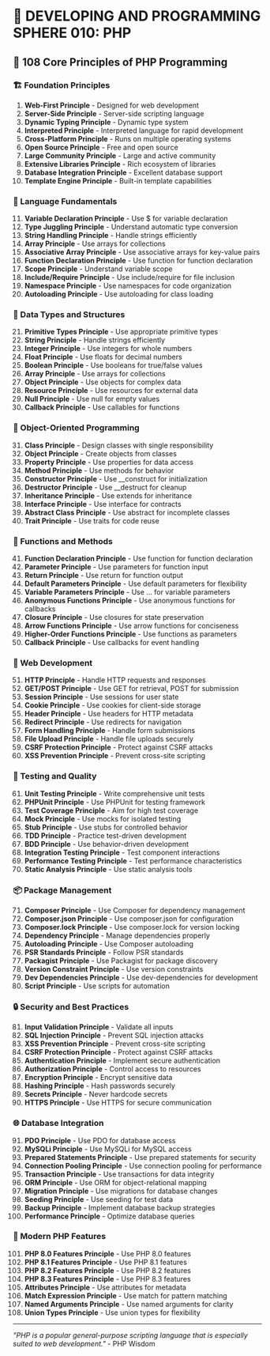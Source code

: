 # 🌟 DEVELOPING AND PROGRAMMING SPHERE 010: PHP

## 🐘 108 Core Principles of PHP Programming

### 🏗️ Foundation Principles

1. **Web-First Principle** - Designed for web development
2. **Server-Side Principle** - Server-side scripting language
3. **Dynamic Typing Principle** - Dynamic type system
4. **Interpreted Principle** - Interpreted language for rapid development
5. **Cross-Platform Principle** - Runs on multiple operating systems
6. **Open Source Principle** - Free and open source
7. **Large Community Principle** - Large and active community
8. **Extensive Libraries Principle** - Rich ecosystem of libraries
9. **Database Integration Principle** - Excellent database support
10. **Template Engine Principle** - Built-in template capabilities

### 🎯 Language Fundamentals

11. **Variable Declaration Principle** - Use $ for variable declaration
12. **Type Juggling Principle** - Understand automatic type conversion
13. **String Handling Principle** - Handle strings efficiently
14. **Array Principle** - Use arrays for collections
15. **Associative Array Principle** - Use associative arrays for key-value pairs
16. **Function Declaration Principle** - Use function for function declaration
17. **Scope Principle** - Understand variable scope
18. **Include/Require Principle** - Use include/require for file inclusion
19. **Namespace Principle** - Use namespaces for code organization
20. **Autoloading Principle** - Use autoloading for class loading

### 🧮 Data Types and Structures

21. **Primitive Types Principle** - Use appropriate primitive types
22. **String Principle** - Handle strings efficiently
23. **Integer Principle** - Use integers for whole numbers
24. **Float Principle** - Use floats for decimal numbers
25. **Boolean Principle** - Use booleans for true/false values
26. **Array Principle** - Use arrays for collections
27. **Object Principle** - Use objects for complex data
28. **Resource Principle** - Use resources for external data
29. **Null Principle** - Use null for empty values
30. **Callback Principle** - Use callables for functions

### 🎨 Object-Oriented Programming

31. **Class Principle** - Design classes with single responsibility
32. **Object Principle** - Create objects from classes
33. **Property Principle** - Use properties for data access
34. **Method Principle** - Use methods for behavior
35. **Constructor Principle** - Use __construct for initialization
36. **Destructor Principle** - Use __destruct for cleanup
37. **Inheritance Principle** - Use extends for inheritance
38. **Interface Principle** - Use interface for contracts
39. **Abstract Class Principle** - Use abstract for incomplete classes
40. **Trait Principle** - Use traits for code reuse

### 🔧 Functions and Methods

41. **Function Declaration Principle** - Use function for function declaration
42. **Parameter Principle** - Use parameters for function input
43. **Return Principle** - Use return for function output
44. **Default Parameters Principle** - Use default parameters for flexibility
45. **Variable Parameters Principle** - Use ... for variable parameters
46. **Anonymous Functions Principle** - Use anonymous functions for callbacks
47. **Closure Principle** - Use closures for state preservation
48. **Arrow Functions Principle** - Use arrow functions for conciseness
49. **Higher-Order Functions Principle** - Use functions as parameters
50. **Callback Principle** - Use callbacks for event handling

### 🚀 Web Development

51. **HTTP Principle** - Handle HTTP requests and responses
52. **GET/POST Principle** - Use GET for retrieval, POST for submission
53. **Session Principle** - Use sessions for user state
54. **Cookie Principle** - Use cookies for client-side storage
55. **Header Principle** - Use headers for HTTP metadata
56. **Redirect Principle** - Use redirects for navigation
57. **Form Handling Principle** - Handle form submissions
58. **File Upload Principle** - Handle file uploads securely
59. **CSRF Protection Principle** - Protect against CSRF attacks
60. **XSS Prevention Principle** - Prevent cross-site scripting

### 🧪 Testing and Quality

61. **Unit Testing Principle** - Write comprehensive unit tests
62. **PHPUnit Principle** - Use PHPUnit for testing framework
63. **Test Coverage Principle** - Aim for high test coverage
64. **Mock Principle** - Use mocks for isolated testing
65. **Stub Principle** - Use stubs for controlled behavior
66. **TDD Principle** - Practice test-driven development
67. **BDD Principle** - Use behavior-driven development
68. **Integration Testing Principle** - Test component interactions
69. **Performance Testing Principle** - Test performance characteristics
70. **Static Analysis Principle** - Use static analysis tools

### 📦 Package Management

71. **Composer Principle** - Use Composer for dependency management
72. **Composer.json Principle** - Use composer.json for configuration
73. **Composer.lock Principle** - Use composer.lock for version locking
74. **Dependency Principle** - Manage dependencies properly
75. **Autoloading Principle** - Use Composer autoloading
76. **PSR Standards Principle** - Follow PSR standards
77. **Packagist Principle** - Use Packagist for package discovery
78. **Version Constraint Principle** - Use version constraints
79. **Dev Dependencies Principle** - Use dev-dependencies for development
80. **Script Principle** - Use scripts for automation

### 🔒 Security and Best Practices

81. **Input Validation Principle** - Validate all inputs
82. **SQL Injection Principle** - Prevent SQL injection attacks
83. **XSS Prevention Principle** - Prevent cross-site scripting
84. **CSRF Protection Principle** - Protect against CSRF attacks
85. **Authentication Principle** - Implement secure authentication
86. **Authorization Principle** - Control access to resources
87. **Encryption Principle** - Encrypt sensitive data
88. **Hashing Principle** - Hash passwords securely
89. **Secrets Principle** - Never hardcode secrets
90. **HTTPS Principle** - Use HTTPS for secure communication

### 🌐 Database Integration

91. **PDO Principle** - Use PDO for database access
92. **MySQLi Principle** - Use MySQLi for MySQL access
93. **Prepared Statements Principle** - Use prepared statements for security
94. **Connection Pooling Principle** - Use connection pooling for performance
95. **Transaction Principle** - Use transactions for data integrity
96. **ORM Principle** - Use ORM for object-relational mapping
97. **Migration Principle** - Use migrations for database changes
98. **Seeding Principle** - Use seeding for test data
99. **Backup Principle** - Implement database backup strategies
100. **Performance Principle** - Optimize database queries

### 🚀 Modern PHP Features

101. **PHP 8.0 Features Principle** - Use PHP 8.0 features
102. **PHP 8.1 Features Principle** - Use PHP 8.1 features
103. **PHP 8.2 Features Principle** - Use PHP 8.2 features
104. **PHP 8.3 Features Principle** - Use PHP 8.3 features
105. **Attributes Principle** - Use attributes for metadata
106. **Match Expression Principle** - Use match for pattern matching
107. **Named Arguments Principle** - Use named arguments for clarity
108. **Union Types Principle** - Use union types for flexibility

---

*"PHP is a popular general-purpose scripting language that is especially suited to web development."* - PHP Wisdom
